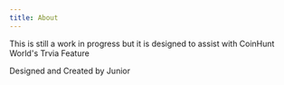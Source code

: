```yaml
---
title: About
---
```

This is still a work in progress but it is designed to assist with CoinHunt World's Trvia Feature

Designed and Created by Junior